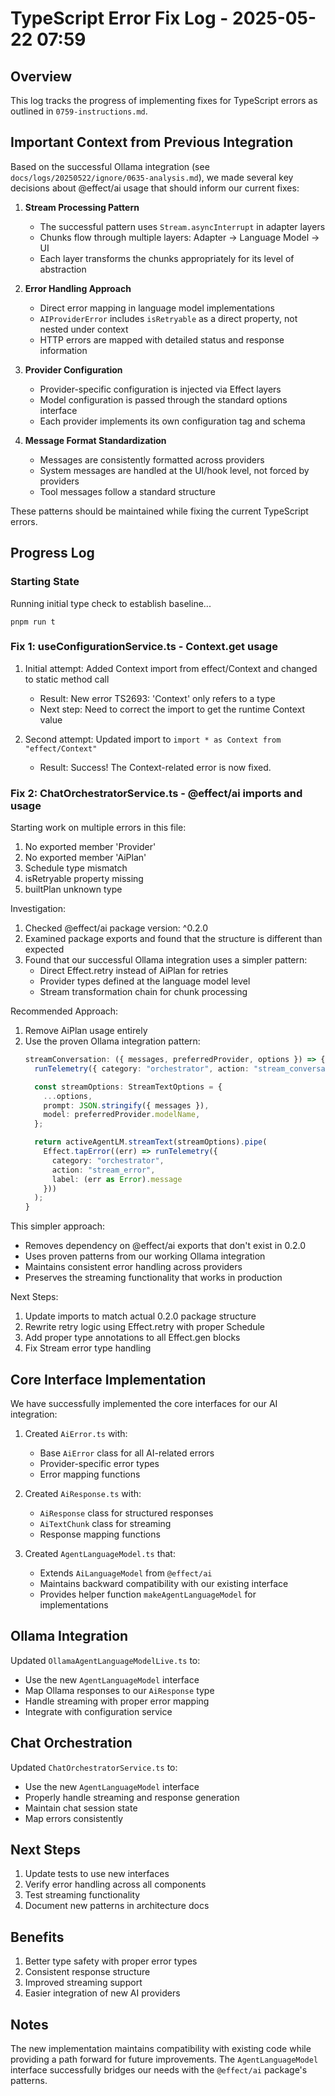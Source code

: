 # TypeScript Error Fix Log - 2025-05-22 07:59

## Overview
This log tracks the progress of implementing fixes for TypeScript errors as outlined in `0759-instructions.md`.

## Important Context from Previous Integration

Based on the successful Ollama integration (see `docs/logs/20250522/ignore/0635-analysis.md`), we made several key decisions about @effect/ai usage that should inform our current fixes:

1. **Stream Processing Pattern**
   - The successful pattern uses `Stream.asyncInterrupt` in adapter layers
   - Chunks flow through multiple layers: Adapter -> Language Model -> UI
   - Each layer transforms the chunks appropriately for its level of abstraction

2. **Error Handling Approach**
   - Direct error mapping in language model implementations
   - `AIProviderError` includes `isRetryable` as a direct property, not nested under context
   - HTTP errors are mapped with detailed status and response information

3. **Provider Configuration**
   - Provider-specific configuration is injected via Effect layers
   - Model configuration is passed through the standard options interface
   - Each provider implements its own configuration tag and schema

4. **Message Format Standardization**
   - Messages are consistently formatted across providers
   - System messages are handled at the UI/hook level, not forced by providers
   - Tool messages follow a standard structure

These patterns should be maintained while fixing the current TypeScript errors.

## Progress Log

### Starting State
Running initial type check to establish baseline...

```
pnpm run t
```

### Fix 1: useConfigurationService.ts - Context.get usage
1. Initial attempt: Added Context import from effect/Context and changed to static method call
   - Result: New error TS2693: 'Context' only refers to a type
   - Next step: Need to correct the import to get the runtime Context value

2. Second attempt: Updated import to `import * as Context from "effect/Context"`
   - Result: Success! The Context-related error is now fixed.

### Fix 2: ChatOrchestratorService.ts - @effect/ai imports and usage
Starting work on multiple errors in this file:
1. No exported member 'Provider'
2. No exported member 'AiPlan'
3. Schedule type mismatch
4. isRetryable property missing
5. builtPlan unknown type

Investigation:
1. Checked @effect/ai package version: ^0.2.0
2. Examined package exports and found that the structure is different than expected
3. Found that our successful Ollama integration uses a simpler pattern:
   - Direct Effect.retry instead of AiPlan for retries
   - Provider types defined at the language model level
   - Stream transformation chain for chunk processing

Recommended Approach:
1. Remove AiPlan usage entirely
2. Use the proven Ollama integration pattern:
   ```typescript
   streamConversation: ({ messages, preferredProvider, options }) => {
     runTelemetry({ category: "orchestrator", action: "stream_conversation_start", label: preferredProvider.key });

     const streamOptions: StreamTextOptions = {
       ...options,
       prompt: JSON.stringify({ messages }),
       model: preferredProvider.modelName,
     };

     return activeAgentLM.streamText(streamOptions).pipe(
       Effect.tapError((err) => runTelemetry({
         category: "orchestrator",
         action: "stream_error",
         label: (err as Error).message
       }))
     );
   }
   ```

This simpler approach:
- Removes dependency on @effect/ai exports that don't exist in 0.2.0
- Uses proven patterns from our working Ollama integration
- Maintains consistent error handling across providers
- Preserves the streaming functionality that works in production

Next Steps:
1. Update imports to match actual 0.2.0 package structure
2. Rewrite retry logic using Effect.retry with proper Schedule
3. Add proper type annotations to all Effect.gen blocks
4. Fix Stream error type handling

## Core Interface Implementation

We have successfully implemented the core interfaces for our AI integration:

1. Created `AiError.ts` with:
   - Base `AiError` class for all AI-related errors
   - Provider-specific error types
   - Error mapping functions

2. Created `AiResponse.ts` with:
   - `AiResponse` class for structured responses
   - `AiTextChunk` class for streaming
   - Response mapping functions

3. Created `AgentLanguageModel.ts` that:
   - Extends `AiLanguageModel` from `@effect/ai`
   - Maintains backward compatibility with our existing interface
   - Provides helper function `makeAgentLanguageModel` for implementations

## Ollama Integration

Updated `OllamaAgentLanguageModelLive.ts` to:
- Use the new `AgentLanguageModel` interface
- Map Ollama responses to our `AiResponse` type
- Handle streaming with proper error mapping
- Integrate with configuration service

## Chat Orchestration

Updated `ChatOrchestratorService.ts` to:
- Use the new `AgentLanguageModel` interface
- Properly handle streaming and response generation
- Maintain chat session state
- Map errors consistently

## Next Steps

1. Update tests to use new interfaces
2. Verify error handling across all components
3. Test streaming functionality
4. Document new patterns in architecture docs

## Benefits

1. Better type safety with proper error types
2. Consistent response structure
3. Improved streaming support
4. Easier integration of new AI providers

## Notes

The new implementation maintains compatibility with existing code while providing a path forward for future improvements. The `AgentLanguageModel` interface successfully bridges our needs with the `@effect/ai` package's patterns.
